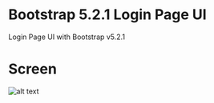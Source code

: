 # Bootstrap 5.2.1 Login Page UI
Login Page UI with Bootstrap v5.2.1

# Screen
![alt text](https://i.hizliresim.com/lw40ki8.png)
